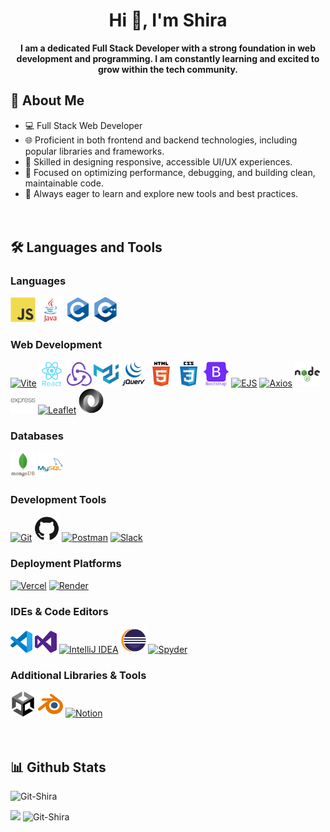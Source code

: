 <!--
## Hi there 👋

**Git-Shira/Git-Shira** is a ✨ _special_ ✨ repository because its `README.md` (this file) appears on your GitHub profile.

Here are some ideas to get you started:

- 🔭 I’m currently working on ...
- 🌱 I’m currently learning ...
- 👯 I’m looking to collaborate on ...
- 🤔 I’m looking for help with ...
- 💬 Ask me about ...
- 📫 How to reach me: ...
- 😄 Pronouns: ...
- ⚡ Fun fact: ...
-->

<div align="center">
  <h1>Hi 👋, I'm Shira</h1>
  <p ><b>
I am a dedicated Full Stack Developer with a strong foundation in web development and programming.
I am constantly learning and excited to grow within the tech community.
</b></p>
</div>

## 💭 About Me

- 💻 Full Stack Web Developer
- 🌐 Proficient in both frontend and backend technologies, including popular libraries and frameworks.
- 🎨 Skilled in designing responsive, accessible UI/UX experiences.
- 🎯 Focused on optimizing performance, debugging, and building clean, maintainable code.
- 🌱 Always eager to learn and explore new tools and best practices.

<div style="height:20px">
</div>

## 🛠 Languages and Tools

### Languages

<p align="left">
  <a href="https://developer.mozilla.org/en-US/docs/Web/JavaScript" target="_blank" rel="noreferrer"> <img src="https://raw.githubusercontent.com/devicons/devicon/master/icons/javascript/javascript-original.svg" alt="JavaScript" width="40" height="40"/></a>
  <a href="https://www.oracle.com/java/" target="_blank" rel="noreferrer"> <img src="https://raw.githubusercontent.com/devicons/devicon/master/icons/java/java-original-wordmark.svg" alt="Java" width="40" height="40"/></a>
  <a href="https://en.wikipedia.org/wiki/C_(programming_language)" target="_blank" rel="noreferrer"> <img src="https://raw.githubusercontent.com/devicons/devicon/master/icons/c/c-original.svg" alt="C" width="40" height="40"/></a>
  <a href="https://isocpp.org/" target="_blank" rel="noreferrer"> <img src="https://raw.githubusercontent.com/devicons/devicon/master/icons/cplusplus/cplusplus-original.svg" alt="C++" width="40" height="40"/></a>
</p>

### Web Development

<p align="left">
  <a href="https://vitejs.dev/" target="_blank" rel="noreferrer"> <img src="https://vitejs.dev/logo.svg" alt="Vite" width="40" height="40"/></a>
  <a href="https://reactjs.org/" target="_blank" rel="noreferrer"> <img src="https://raw.githubusercontent.com/devicons/devicon/master/icons/react/react-original-wordmark.svg" alt="React" width="40" height="40"/></a>
  <a href="https://redux.js.org/" target="_blank" rel="noreferrer"> <img src="https://raw.githubusercontent.com/devicons/devicon/master/icons/redux/redux-original.svg" alt="Redux" width="40" height="40"/></a>
  <a href="https://mui.com/" target="_blank" rel="noreferrer"> <img src="https://raw.githubusercontent.com/devicons/devicon/master/icons/materialui/materialui-original.svg" alt="MUI" width="40" height="40"/></a>
  <a href="https://jquery.com/" target="_blank" rel="noreferrer"> <img src="https://raw.githubusercontent.com/devicons/devicon/master/icons/jquery/jquery-original-wordmark.svg" alt="jQuery" width="40" height="40"/></a>
  <a href="https://www.w3.org/html/" target="_blank" rel="noreferrer"> <img src="https://raw.githubusercontent.com/devicons/devicon/master/icons/html5/html5-original-wordmark.svg" alt="HTML5" width="40" height="40"/></a>
  <a href="https://www.w3schools.com/css/" target="_blank" rel="noreferrer"> <img src="https://raw.githubusercontent.com/devicons/devicon/master/icons/css3/css3-original-wordmark.svg" alt="CSS3" width="40" height="40"/></a>
 <a href="https://getbootstrap.com" target="_blank" rel="noreferrer"> <img src="https://raw.githubusercontent.com/devicons/devicon/master/icons/bootstrap/bootstrap-plain-wordmark.svg" alt="Bootstrap" width="40" height="40"/></a>
<a href="https://ejs.co/" target="_blank" rel="noreferrer"> <img src="https://www.vectorlogo.zone/logos/expressjs/expressjs-icon.svg" alt="EJS" width="40" height="40"/></a>
  <a href="https://axios-http.com/" target="_blank" rel="noreferrer"> <img src="https://www.vectorlogo.zone/logos/javascript/javascript-icon.svg" alt="Axios" width="40" height="40"/></a>
  <a href="https://nodejs.org" target="_blank" rel="noreferrer"> <img src="https://raw.githubusercontent.com/devicons/devicon/master/icons/nodejs/nodejs-original-wordmark.svg" alt="Node.js" width="40" height="40"/></a>
  <a href="https://expressjs.com" target="_blank" rel="noreferrer"> <img src="https://raw.githubusercontent.com/devicons/devicon/master/icons/express/express-original-wordmark.svg" alt="Express" width="40" height="40"/></a>
  <a href="https://leafletjs.com/" target="_blank" rel="noreferrer"> <img src="https://www.vectorlogo.zone/logos/leafletjs/leafletjs-icon.svg" alt="Leaflet" width="40" height="40"/></a>
  <img src="https://raw.githubusercontent.com/devicons/devicon/master/icons/json/json-original.svg" alt="JSON" width="40" height="40"/>
</p>

### Databases

<p align="left">
  <a href="https://www.mongodb.com/" target="_blank" rel="noreferrer"> <img src="https://raw.githubusercontent.com/devicons/devicon/master/icons/mongodb/mongodb-original-wordmark.svg" alt="MongoDB" width="40" height="40"/></a>
  <a href="https://www.mysql.com/" target="_blank" rel="noreferrer"> <img src="https://raw.githubusercontent.com/devicons/devicon/master/icons/mysql/mysql-original-wordmark.svg" alt="MySQL" width="40" height="40"/></a>
</p>

### Development Tools

<p align="left">
  <a href="https://git-scm.com/" target="_blank" rel="noreferrer"> <img src="https://www.vectorlogo.zone/logos/git-scm/git-scm-icon.svg" alt="Git" width="40" height="40"/></a>
  <a href="https://github.com/" target="_blank" rel="noreferrer"> <img src="https://raw.githubusercontent.com/devicons/devicon/master/icons/github/github-original.svg" alt="GitHub" width="40" height="40"/></a>
  <a href="https://postman.com" target="_blank" rel="noreferrer"> <img src="https://www.vectorlogo.zone/logos/getpostman/getpostman-icon.svg" alt="Postman" width="37" height="37"/></a>
  <a href="https://slack.com/" target="_blank" rel="noreferrer"> <img src="https://www.vectorlogo.zone/logos/slack/slack-icon.svg" alt="Slack" width="40" height="40"/></a>
</p>

### Deployment Platforms

<p align="left">
<a href="https://vercel.com/" target="_blank" rel="noreferrer"> <img src="https://images.ctfassets.net/crb83veve8xb/2VaNf5PhpBlvKAUKYfmefe/5fdaf99f05704485b02e14e8d4addefb/vercel.webp" alt="Vercel" width="100"/></a>
<a href="https://render.com" target="_blank">
  <img src="https://encrypted-tbn0.gstatic.com/images?q=tbn:ANd9GcRSw7un-1dvdWSRPsZ5hzpP3NX_tzp9F7VB49f0dp2PJl0x5f3EH7ekrigm2pp4VZ9gEDc&usqp=CAU" alt="Render" width="100" /></a>
</p>

### IDEs & Code Editors

<p align="left">
  <a href="https://code.visualstudio.com/" target="_blank" rel="noreferrer"> <img src="https://raw.githubusercontent.com/devicons/devicon/master/icons/vscode/vscode-original.svg" alt="VS Code" width="35" height="35"/></a>
 <a href="https://visualstudio.microsoft.com/" target="_blank" rel="noreferrer"> <img src="https://raw.githubusercontent.com/devicons/devicon/master/icons/visualstudio/visualstudio-plain.svg" alt="Visual Studio" width="35" height="35"/></a>
  <a href="https://www.jetbrains.com/idea/" target="_blank" rel="noreferrer"> <img src="https://resources.jetbrains.com/storage/products/company/brand/logos/IntelliJ_IDEA_icon.png" alt="IntelliJ IDEA" width="40" height="40"/></a>
  <a href="https://eclipse.org/" target="_blank" rel="noreferrer"> <img src="https://raw.githubusercontent.com/devicons/devicon/master/icons/eclipse/eclipse-original.svg" alt="Eclipse" width="40" height="40"/></a>
 <a href="https://www.spyder-ide.org/" target="_blank" rel="noreferrer"> <img src="https://upload.wikimedia.org/wikipedia/commons/7/7e/Spyder_logo.svg" alt="Spyder" width="40" height="40"/></a>
 </p>

### Additional Libraries & Tools

<p align="left">
  <a href="https://www.unity.com/" target="_blank" rel="noreferrer"> <img src="https://raw.githubusercontent.com/devicons/devicon/master/icons/unity/unity-original.svg" alt="Unity" width="40" height="40"/></a>
  <a href="https://www.blender.org/" target="_blank" rel="noreferrer"> <img src="https://raw.githubusercontent.com/devicons/devicon/master/icons/blender/blender-original.svg" alt="Blender" width="40" height="40"/></a>
  <a href="https://www.notion.so/" target="_blank" rel="noreferrer"> <img src="https://upload.wikimedia.org/wikipedia/commons/e/e9/Notion-logo.svg" alt="Notion" width="40" height="40"/></a>

<div style="height:20px">
</div>

## 📊 Github Stats

<p align="left">
  <img src="https://github-readme-stats.vercel.app/api/top-langs?username=Git-Shira&show_icons=true&locale=en&layout=compact&theme=dracula" alt="Git-Shira" />
</p>
<p align="left">
<a href="https://github.com/Git-Shira">
  <img src="https://github-readme-stats.vercel.app/api?username=Git-Shira&show_icons=true&theme=dracula&line_height=27" /></a>
  <img src="https://github-readme-streak-stats.herokuapp.com/?user=Git-Shira&theme=radical" alt="Git-Shira" />
</p>


